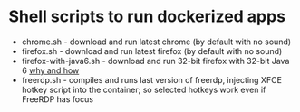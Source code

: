 Shell scripts to run dockerized apps
====================================

* chrome.sh - download and run latest chrome (by default with no sound)
* firefox.sh - download and run latest firefox (by default with no sound)
* firefox-with-java6.sh - download and run 32-bit firefox with 32-bit Java 6 [why and how](https://www.reddit.com/r/linuxquestions/comments/2oebqn/problems_using_ilo_java_interface_with_java_7_and/)
* freerdp.sh - compiles and runs last version of freerdp, injecting XFCE hotkey script into the container; so selected hotkeys work even if FreeRDP has focus
